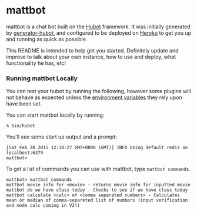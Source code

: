 # mattbot

mattbot is a chat bot built on the [Hubot][hubot] framework. It was
initially generated by [generator-hubot][generator-hubot], and configured to be
deployed on [Heroku][heroku] to get you up and running as quick as possible.

This README is intended to help get you started. Definitely update and improve
to talk about your own instance, how to use and deploy, what functionality he
has, etc!

[heroku]: http://www.heroku.com
[hubot]: http://hubot.github.com
[generator-hubot]: https://github.com/github/generator-hubot

### Running mattbot Locally

You can test your hubot by running the following, however some plugins will not
behave as expected unless the [environment variables](#configuration) they rely
upon have been set.

You can start mattbot locally by running:

    % bin/hubot

You'll see some start up output and a prompt:

    [Sat Feb 28 2015 12:38:27 GMT+0000 (GMT)] INFO Using default redis on localhost:6379
    mattbot>

To get a list of commands you can use with mattbot, type `mattbot commands`.

    mattbot> mattbot commands
    mattbot movie info for <movie> - returns movie info for inputted movie
    mattbot do we have class today - Checks to see if we have class today
    mattbot calculate <calc> of <comma separated numbers> - Calculates mean or median of comma-separeted list of numbers (input verification and mode calc coming in V2!)
